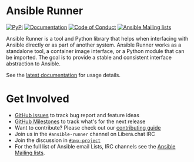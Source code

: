 Ansible Runner
==============

[![PyPi](https://img.shields.io/pypi/v/ansible-runner.svg?logo=Python)](https://pypi.org/project/ansible-runner/)
[![Documentation](https://readthedocs.org/projects/ansible-runner/badge/?version=stable)](https://ansible-runner.readthedocs.io/en/latest/)
[![Code of Conduct](https://img.shields.io/badge/Code%20of%20Conduct-Ansible-silver.svg)](https://docs.ansible.com/ansible/latest/community/code_of_conduct.html)
[![Ansible Mailing lists](https://img.shields.io/badge/Mailing%20lists-Ansible-orange.svg)](https://docs.ansible.com/ansible/latest/community/communication.html#mailing-list-information)




Ansible Runner is a tool and Python library that helps when interfacing with Ansible directly or as part of another system. Ansible Runner works as a standalone tool, a container image interface, or a Python module that can be imported. The goal is to provide a stable and consistent interface abstraction to Ansible.

See the [latest documentation] for usage details.

Get Involved
============

* [GitHub issues] to track bug report and feature ideas
* [GitHub Milestones] to track what's for the next release
* Want to contribute? Please check out our [contributing guide]
* Join us in the `#ansible-runner` channel on Libera.chat IRC
* Join the discussion in [`#awx-project`][irc]
* For the full list of Ansible email Lists, IRC channels see the [Ansible Mailing lists].

[GitHub issues]: https://github.com/ansible/ansible-runner/issues
[GitHub Milestones]: https://github.com/ansible/ansible-runner/milestones
[contributing guide]: https://github.com/ansible/ansible-runner/blob/devel/CONTRIBUTING.md
[irc]: https://groups.google.com/forum/#!forum/awx-project
[Ansible Mailing lists]: https://docs.ansible.com/ansible/latest/community/communication.html#mailing-list-information
[latest documentation]: https://ansible-runner.readthedocs.io/en/latest/
